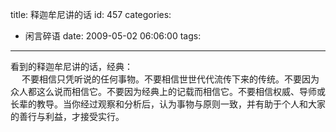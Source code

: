 title: 释迦牟尼讲的话
id: 457
categories:
  - 闲言碎语
date: 2009-05-02 06:06:00
tags:
---

看到的释迦牟尼讲的话，经典：
</br>　 不要相信只凭听说的任何事物。不要相信世世代代流传下来的传统。不要因为众人都这么说而相信它。不要因为经典上的记载而相信它。不要相信权威、导师或长辈的教导。当你经过观察和分析后，认为事物与原则一致，并有助于个人和大家的善行与利益，才接受实行。